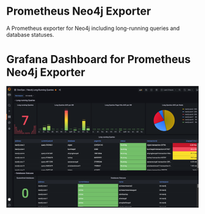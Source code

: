 # Prometheus Neo4j Exporter
A Prometheus exporter for Neo4j including long-running queries and database statuses.

# Grafana Dashboard for Prometheus Neo4j Exporter
![Screenshot](grafana-dashboard/screenshot.png)
